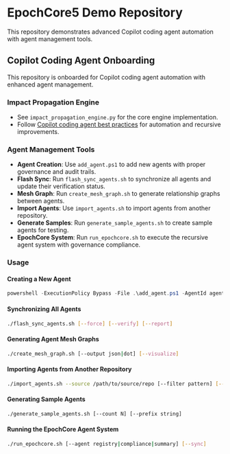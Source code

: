 # EpochCore5 Demo Repository

This repository demonstrates advanced Copilot coding agent automation with agent management tools.

## Copilot Coding Agent Onboarding

This repository is onboarded for Copilot coding agent automation with enhanced agent management.

### Impact Propagation Engine

- See `impact_propagation_engine.py` for the core engine implementation.
- Follow [Copilot coding agent best practices](https://gh.io/copilot-coding-agent-tips) for automation and recursive improvements.

### Agent Management Tools

- **Agent Creation**: Use `add_agent.ps1` to add new agents with proper governance and audit trails.
- **Flash Sync**: Run `flash_sync_agents.sh` to synchronize all agents and update their verification status.
- **Mesh Graph**: Run `create_mesh_graph.sh` to generate relationship graphs between agents.
- **Import Agents**: Use `import_agents.sh` to import agents from another repository.
- **Generate Samples**: Run `generate_sample_agents.sh` to create sample agents for testing.
- **EpochCore System**: Run `run_epochcore.sh` to execute the recursive agent system with governance compliance.

### Usage

#### Creating a New Agent

```powershell
powershell -ExecutionPolicy Bypass -File .\add_agent.ps1 -AgentId agent42 -AgentName "Revenue Amplifier" -Role "Sales Funnel Commander"
```

#### Synchronizing All Agents

```bash
./flash_sync_agents.sh [--force] [--verify] [--report]
```

#### Generating Agent Mesh Graphs

```bash
./create_mesh_graph.sh [--output json|dot] [--visualize]
```

#### Importing Agents from Another Repository

```bash
./import_agents.sh --source /path/to/source/repo [--filter pattern] [--dry-run]
```

#### Generating Sample Agents

```bash
./generate_sample_agents.sh [--count N] [--prefix string]
```

#### Running the EpochCore Agent System

```bash
./run_epochcore.sh [--agent registry|compliance|summary] [--sync]
```
